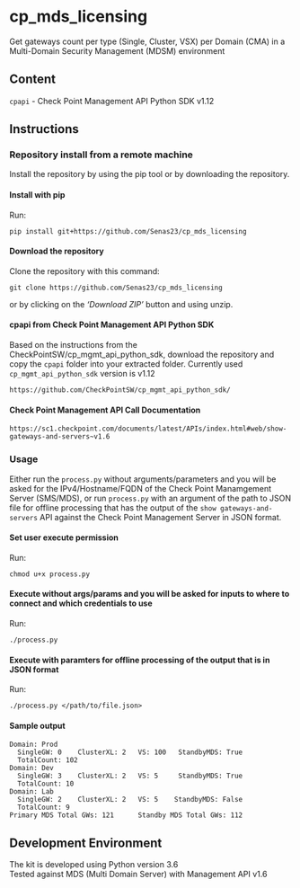 # cp_mds_licensing
Get gateways count per type (Single, Cluster, VSX) per Domain (CMA) in a Multi-Domain Security Management (MDSM) environment

## Content
`cpapi` - Check Point Management API Python SDK v1.12

## Instructions
### Repository install from a remote machine
Install the repository by using the pip tool or by downloading the repository.

#### Install with pip
Run:
```
pip install git+https://github.com/Senas23/cp_mds_licensing
```

#### Download the repository
Clone the repository with this command:
```
git clone https://github.com/Senas23/cp_mds_licensing
```
or by clicking on the _‘Download ZIP’_ button and using unzip. <br>

#### cpapi from Check Point Management API Python SDK
Based on the instructions from the CheckPointSW/cp_mgmt_api_python_sdk, download the repository and copy the `cpapi` folder into your extracted folder. Currently used `cp_mgmt_api_python_sdk` version is v1.12
```
https://github.com/CheckPointSW/cp_mgmt_api_python_sdk/
```

#### Check Point Management API Call Documentation
```
https://sc1.checkpoint.com/documents/latest/APIs/index.html#web/show-gateways-and-servers~v1.6
```

### Usage
Either run the `process.py` without arguments/parameters and you will be asked for the IPv4/Hostname/FQDN of the Check Point Manamgement Server (SMS/MDS), or run `process.py` with an argument of the path to JSON file for offline processing that has the output of the `show gateways-and-servers` API against the Check Point Management Server in JSON format.

#### Set user execute permission
Run:
```
chmod u+x process.py
```

#### Execute without args/params and you will be asked for inputs to where to connect and which credentials to use
Run:
```
./process.py
```

#### Execute with paramters for offline processing of the output that is in JSON format
Run:
```
./process.py </path/to/file.json>
```

#### Sample output
```
Domain: Prod
  SingleGW: 0    ClusterXL: 2   VS: 100   StandbyMDS: True
  TotalCount: 102
Domain: Dev
  SingleGW: 3    ClusterXL: 2   VS: 5     StandbyMDS: True
  TotalCount: 10
Domain: Lab
  SingleGW: 2    ClusterXL: 2   VS: 5    StandbyMDS: False
  TotalCount: 9
Primary MDS Total GWs: 121      Standby MDS Total GWs: 112
```

## Development Environment
The kit is developed using Python version 3.6<br>
Tested against MDS (Multi Domain Server) with Management API v1.6
